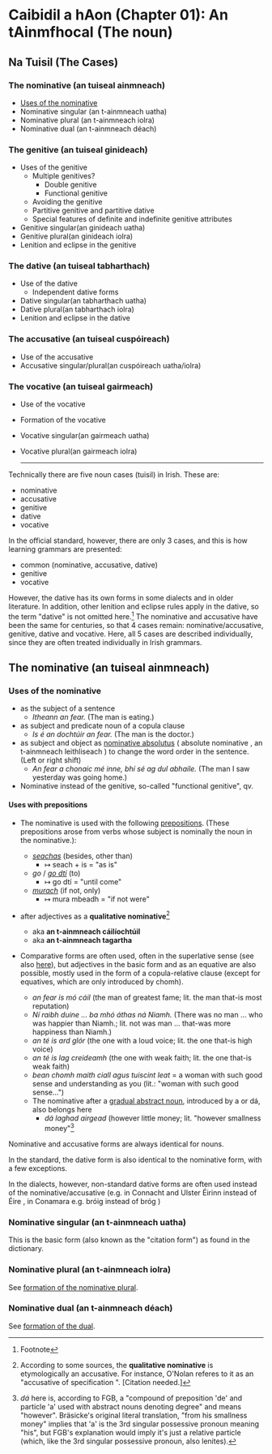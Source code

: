 # Caibidil a hAon (Chapter 01): An tAinmfhocal (The noun)

## Na Tuisil (The Cases)

### The nominative (an tuiseal ainmneach)

- [Uses of the nominative](#uses-of-the-nominative)
- Nominative singular (an t-ainmneach uatha)
- Nominative plural (an t-ainmneach iolra)
- Nominative dual (an t-ainmneach déach)

### The genitive (an tuiseal ginideach)

- Uses of the genitive
  - Multiple genitives?
    - Double genitive
    - Functional genitive
  - Avoiding the genitive
  - Partitive genitive and partitive dative
  - Special features of definite and indefinite genitive attributes
- Genitive singular(an ginideach uatha)
- Genitive plural(an ginideach iolra)
- Lenition and eclipse in the genitive
  
### The dative (an tuiseal tabharthach)

- Use of the dative
  - Independent dative forms
- Dative singular(an tabharthach uatha)
- Dative plural(an tabharthach iolra)
- Lenition and eclipse in the dative

### The accusative (an tuiseal cuspóireach)

- Use of the accusative
- Accusative singular/plural(an cuspóireach uatha/iolra)

### The vocative (an tuiseal gairmeach)
- Use of the vocative
- Formation of the vocative
- Vocative singular(an gairmeach uatha)
- Vocative plural(an gairmeach iolra)

  ---

Technically there are five noun cases (tuisil) in Irish. These are:
- nominative
- accusative
- genitive
- dative
- vocative

In the official standard, however, there are only 3 cases, and this is how learning grammars are presented:
- common (nominative, accusative, dative)
- genitive
- vocative

However, the dative has its own forms in some dialects and in older literature. In addition, other lenition and eclipse rules apply in the dative, so the term "dative" is not omitted here.[^1] The nominative and accusative have been the same for centuries, so that 4 cases remain: nominative/accusative, genitive, dative and vocative. Here, all 5 cases are described individually, since they are often treated individually in Irish grammars.

## The nominative (an tuiseal ainmneach)

### Uses of the nominative

- as the subject of a sentence
  - _Itheann an fear._ (The man is eating.)
- as subject and predicate noun of a copula clause
  - _Is é an dochtúir an fear._ (The man is the doctor.)
- as subject and object as [nominative absolutus](https://braesicke.de/satz5.htm#nomabsolut) ( absolute nominative , an t-ainmneach leithliseach ) to change the word order in the sentence. (Left or right shift)
  - _An fear a chonaic mé inne, bhí sé ag dul abhaile._ (The man I saw yesterday was going home.)
- Nominative instead of the genitive, so-called "functional genitive", qv.

#### Uses with prepositions

- The nominative is used with the following [prepositions](https://braesicke.de/praepos.htm). (These prepositions arose from verbs whose subject is nominally the noun in the nominative.):
    - _[seachas](https://braesicke.de/sonpraep.htm#seachas)_ (besides, other than)
        - ↦ seach + is = "as is"
    - _go_ / _[go dtí](https://braesicke.de/sonpraep.htm#go%20dti)_ (to)
        - ↦ go dtí = "until come"
    - _[murach](https://braesicke.de/sonpraep.htm#murach)_ (if not, only)
      - ↦ mura mbeadh = "if not were"  

- after adjectives as a **qualitative nominative**[^equat-nom]
  - aka **an t-ainmneach cáilíochtúil**
  - aka **an t-ainmneach tagartha**
- Comparative forms are often used, often in the superlative sense (see also [here](https://braesicke.de/adjekt2.htm#mo)), but adjectives in the basic form and as an equative are also possible, mostly used in the form of a copula-relative clause (except for equatives, which are only introduced by chomh).
  - _an fear is mó cáil_ (the man of greatest fame; lit. the man that-is most reputation)
  - _Ní raibh duine ... ba mhó áthas ná Niamh._ (There was no man … who was happier than Niamh.; lit. not was man ... that-was more happiness than Niamh.)
  - _an té is ard glór_ (the one with a loud voice; lit. the one that-is high voice)
  - _an té is lag creideamh_ (the one with weak faith; lit. the one that-is weak faith)
  - _bean chomh maith ciall agus tuiscint leat_ = a woman with such good sense and understanding as you (lit.: "woman with such good sense...")
  - The nominative after a [gradual abstract noun](https://braesicke.de/adjektiv.htm#ceime), introduced by a or dá,
also belongs here
    - _dá laghad airgead_ (however little money; lit. "however smallness money"[^dá]
   
Nominative and accusative forms are always identical for nouns.

In the standard, the dative form is also identical to the nominative form, with a few exceptions.

In the dialects, however, non-standard dative forms are often used instead of the nominative/accusative (e.g. in Connacht and Ulster Éirinn instead of Éire , in Conamara e.g. bróig instead of bróg )

### Nominative singular (an t-ainmneach uatha)
This is the basic form (also known as the "citation form") as found in the dictionary.

### Nominative plural (an t-ainmneach iolra)
See [formation of the nominative plural](https://braesicke.de/subst4.htm#plural).

### Nominative dual (an t-ainmneach déach)
See [formation of the dual](https://braesicke.de/subst4.htm#dual).


[^1]: Footnote
[^equat-nom]: According to some sources, the **qualitative nominative** is etymologically an accusative. For instance, O'Nolan referes to it as an "accusative of specification ". [Citation needed.]
[^dá]: _dá_ here is, according to FGB, a "compound of preposition 'de' and particle 'a' used with abstract nouns denoting degree" and means "however". Bräsicke's original literal translation, "from his smallness money" implies that 'a' is the 3rd singular possessive pronoun meaning "his", but FGB's explanation would imply it's just a relative particle (which, like the 3rd singular possessive pronoun, also lenites).
